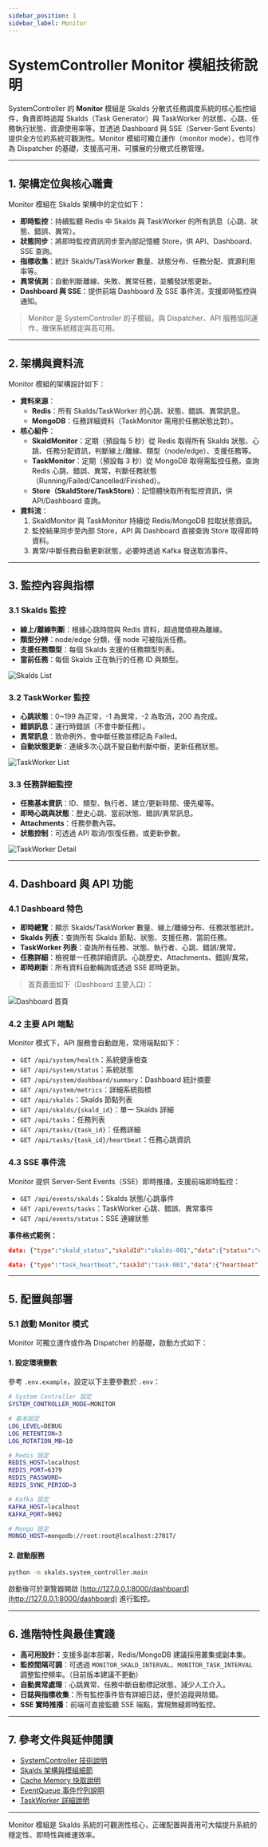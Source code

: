 ```yaml
---
sidebar_position: 1
sidebar_label: Monitor
---
```


# SystemController Monitor 模組技術說明

SystemController 的 **Monitor** 模組是 Skalds 分散式任務調度系統的核心監控組件，負責即時追蹤 Skalds（Task Generator）與 TaskWorker 的狀態、心跳、任務執行狀態、資源使用率等，並透過 Dashboard 與 SSE（Server-Sent Events）提供全方位的系統可觀測性。Monitor 模組可獨立運作（monitor mode），也可作為 Dispatcher 的基礎，支援高可用、可擴展的分散式任務管理。

---

## 1. 架構定位與核心職責

Monitor 模組在 Skalds 架構中的定位如下：

- **即時監控**：持續監聽 Redis 中 Skalds 與 TaskWorker 的所有訊息（心跳、狀態、錯誤、異常）。
- **狀態同步**：將即時監控資訊同步至內部記憶體 Store，供 API、Dashboard、SSE 查詢。
- **指標收集**：統計 Skalds/TaskWorker 數量、狀態分布、任務分配、資源利用率等。
- **異常偵測**：自動判斷離線、失敗、異常任務，並觸發狀態更新。
- **Dashboard 與 SSE**：提供前端 Dashboard 及 SSE 事件流，支援即時監控與通知。

> Monitor 是 SystemController 的子模組，與 Dispatcher、API 服務協同運作，確保系統穩定與高可用。

---

## 2. 架構與資料流

Monitor 模組的架構設計如下：

- **資料來源**：
  - **Redis**：所有 Skalds/TaskWorker 的心跳、狀態、錯誤、異常訊息。
  - **MongoDB**：任務詳細資料（TaskMonitor 需用於任務狀態比對）。
- **核心組件**：
  - **SkaldMonitor**：定期（預設每 5 秒）從 Redis 取得所有 Skalds 狀態、心跳、任務分配資訊，判斷線上/離線、類型（node/edge）、支援任務等。
  - **TaskMonitor**：定期（預設每 3 秒）從 MongoDB 取得需監控任務，查詢 Redis 心跳、錯誤、異常，判斷任務狀態（Running/Failed/Cancelled/Finished）。
  - **Store（SkaldStore/TaskStore）**：記憶體快取所有監控資訊，供 API/Dashboard 查詢。
- **資料流**：
  1. SkaldMonitor 與 TaskMonitor 持續從 Redis/MongoDB 拉取狀態資訊。
  2. 監控結果同步至內部 Store，API 與 Dashboard 直接查詢 Store 取得即時資料。
  3. 異常/中斷任務自動更新狀態，必要時透過 Kafka 發送取消事件。

---

## 3. 監控內容與指標

### 3.1 Skalds 監控

- **線上/離線判斷**：根據心跳時間與 Redis 資料，超過閾值視為離線。
- **類型分辨**：node/edge 分類，僅 node 可被指派任務。
- **支援任務類型**：每個 Skalds 支援的任務類型列表。
- **當前任務**：每個 Skalds 正在執行的任務 ID 與類型。

![Skalds List](/img/skald_list.png)

### 3.2 TaskWorker 監控

- **心跳狀態**：0~199 為正常，-1 為異常，-2 為取消，200 為完成。
- **錯誤訊息**：運行時錯誤（不會中斷任務）。
- **異常訊息**：致命例外，會中斷任務並標記為 Failed。
- **自動狀態更新**：連續多次心跳不變自動判斷中斷，更新任務狀態。

![TaskWorker List](/img/taskworker_list.png)

### 3.3 任務詳細監控

- **任務基本資訊**：ID、類型、執行者、建立/更新時間、優先權等。
- **即時心跳與狀態**：歷史心跳、當前狀態、錯誤/異常訊息。
- **Attachments**：任務參數內容。
- **狀態控制**：可透過 API 取消/恢復任務，或更新參數。

![TaskWorker Detail](/img/taskwork_detail.png)

---

## 4. Dashboard 與 API 功能

### 4.1 Dashboard 特色

- **即時總覽**：顯示 Skalds/TaskWorker 數量、線上/離線分布、任務狀態統計。
- **Skalds 列表**：查詢所有 Skalds 節點、狀態、支援任務、當前任務。
- **TaskWorker 列表**：查詢所有任務、狀態、執行者、心跳、錯誤/異常。
- **任務詳細**：檢視單一任務詳細資訊、心跳歷史、Attachments、錯誤/異常。
- **即時刷新**：所有資料自動輪詢或透過 SSE 即時更新。

> 首頁畫面如下（Dashboard 主要入口）：

![Dashboard 首頁](/img/dashboard.png)

### 4.2 主要 API 端點

Monitor 模式下，API 服務會自動啟用，常用端點如下：

- `GET /api/system/health`：系統健康檢查
- `GET /api/system/status`：系統狀態
- `GET /api/system/dashboard/summary`：Dashboard 統計摘要
- `GET /api/system/metrics`：詳細系統指標
- `GET /api/skalds`：Skalds 節點列表
- `GET /api/skalds/{skald_id}`：單一 Skalds 詳細
- `GET /api/tasks`：任務列表
- `GET /api/tasks/{task_id}`：任務詳細
- `GET /api/tasks/{task_id}/heartbeat`：任務心跳資訊

### 4.3 SSE 事件流

Monitor 提供 Server-Sent Events（SSE）即時推播，支援前端即時監控：

- `GET /api/events/skalds`：Skalds 狀態/心跳事件
- `GET /api/events/tasks`：TaskWorker 心跳、錯誤、異常事件
- `GET /api/events/status`：SSE 連線狀態

**事件格式範例：**
```json
data: {"type":"skald_status","skaldId":"skalds-001","data":{"status":"online","taskCount":2},"timestamp":1640995260000}

data: {"type":"task_heartbeat","taskId":"task-001","data":{"heartbeat":151,"status":"Running"},"timestamp":1640995261000}
```

---

## 5. 配置與部署

### 5.1 啟動 Monitor 模式

Monitor 可獨立運作或作為 Dispatcher 的基礎，啟動方式如下：

#### 1. 設定環境變數

參考 `.env.example`，設定以下主要參數於 `.env`：

```bash
# System Controller 設定
SYSTEM_CONTROLLER_MODE=MONITOR

# 基本設定
LOG_LEVEL=DEBUG
LOG_RETENTION=3
LOG_ROTATION_MB=10

# Redis 設定
REDIS_HOST=localhost
REDIS_PORT=6379
REDIS_PASSWORD=
REDIS_SYNC_PERIOD=3

# Kafka 設定
KAFKA_HOST=localhost
KAFKA_PORT=9092

# Mongo 設定
MONGO_HOST=mongodb://root:root@localhost:27017/
```

#### 2. 啟動服務

```bash
python -m skalds.system_controller.main
```

啟動後可於瀏覽器開啟 [http://127.0.0.1:8000/dashboard](http://127.0.0.1:8000/dashboard) 進行監控。

---

## 6. 進階特性與最佳實踐

- **高可用設計**：支援多副本部署，Redis/MongoDB 建議採用叢集或副本集。
- **監控間隔可調**：可透過 `MONITOR_SKALD_INTERVAL`、`MONITOR_TASK_INTERVAL` 調整監控頻率。（目前版本建議不更動）
- **自動異常處理**：心跳異常、任務中斷自動標記狀態，減少人工介入。
- **日誌與指標收集**：所有監控事件皆有詳細日誌，便於追蹤與除錯。
- **SSE 實時推播**：前端可直接監聽 SSE 端點，實現無縫即時監控。

---

## 7. 參考文件與延伸閱讀

- [SystemController 技術說明](./system_controller.md)
- [Skalds 架構與模組細節](../../intro.md)
- [Cache Memory 快取說明](../cache_memory.md)
- [EventQueue 事件佇列說明](../event_queue.md)
- [TaskWorker 詳細說明](../task_worker.md)

---

Monitor 模組是 Skalds 系統的可觀測性核心，正確配置與善用可大幅提升系統的穩定性、即時性與維運效率。